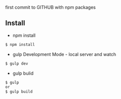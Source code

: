 first commit to GITHUB with npm packages

## Install

- npm install
``` sh
$ npm install
```

- gulp Development Mode - local server and watch
``` sh
$ gulp dev
```

- gulp bulid
``` sh
$ gulp 
or
$ gulp build
```